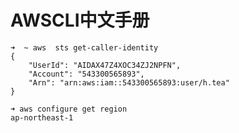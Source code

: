 # AWSCLI中文手册





```
➜  ~ aws  sts get-caller-identity
{
    "UserId": "AIDAX47Z4XOC34ZJ2NPFN",
    "Account": "543300565893",
    "Arn": "arn:aws:iam::543300565893:user/h.tea"
}
```



```
➜ aws configure get region
ap-northeast-1
```

